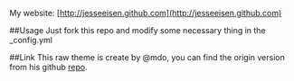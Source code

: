 My website: [http://jesseeisen.github.com](http://jesseeisen.github.com)

##Usage
Just fork this repo and modify some necessary thing in the _config.yml 

##Link
This raw theme is create by @mdo, you can find the origin version from his github [repo](https://github.com/poole/lanyon).


